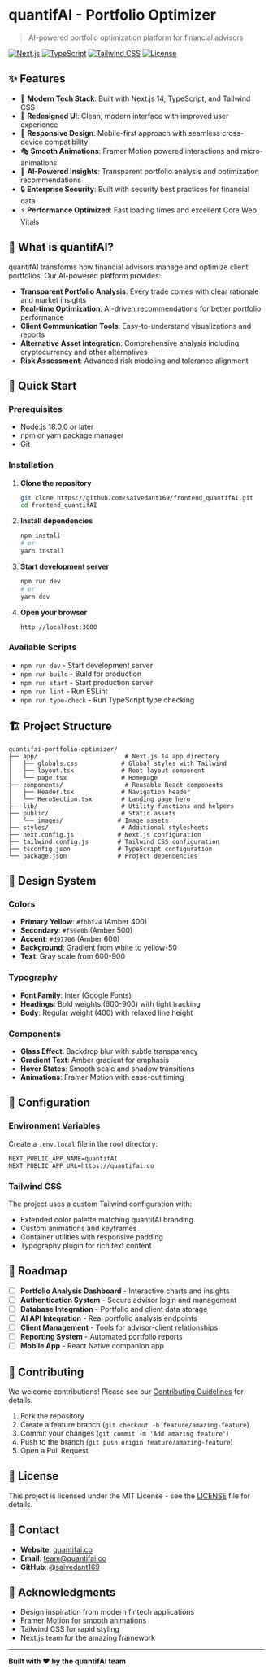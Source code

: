 # quantifAI - Portfolio Optimizer

> AI-powered portfolio optimization platform for financial advisors

[![Next.js](https://img.shields.io/badge/Next.js-14.0.4-black)](https://nextjs.org/)
[![TypeScript](https://img.shields.io/badge/TypeScript-5.3.3-blue)](https://www.typescriptlang.org/)
[![Tailwind CSS](https://img.shields.io/badge/Tailwind_CSS-3.4.0-38B2AC)](https://tailwindcss.com/)
[![License](https://img.shields.io/badge/license-MIT-green.svg)](LICENSE)

## ✨ Features

- 🚀 **Modern Tech Stack**: Built with Next.js 14, TypeScript, and Tailwind CSS
- 🎨 **Redesigned UI**: Clean, modern interface with improved user experience
- 📱 **Responsive Design**: Mobile-first approach with seamless cross-device compatibility  
- 🎭 **Smooth Animations**: Framer Motion powered interactions and micro-animations
- 🎯 **AI-Powered Insights**: Transparent portfolio analysis and optimization recommendations
- 🔒 **Enterprise Security**: Built with security best practices for financial data
- ⚡ **Performance Optimized**: Fast loading times and excellent Core Web Vitals

## 🎯 What is quantifAI?

quantifAI transforms how financial advisors manage and optimize client portfolios. Our AI-powered platform provides:

- **Transparent Portfolio Analysis**: Every trade comes with clear rationale and market insights
- **Real-time Optimization**: AI-driven recommendations for better portfolio performance  
- **Client Communication Tools**: Easy-to-understand visualizations and reports
- **Alternative Asset Integration**: Comprehensive analysis including cryptocurrency and other alternatives
- **Risk Assessment**: Advanced risk modeling and tolerance alignment

## 🚀 Quick Start

### Prerequisites

- Node.js 18.0.0 or later
- npm or yarn package manager
- Git

### Installation

1. **Clone the repository**
   ```bash
   git clone https://github.com/saivedant169/frontend_quantifAI.git
   cd frontend_quantifAI
   ```

2. **Install dependencies**
   ```bash
   npm install
   # or
   yarn install
   ```

3. **Start development server**
   ```bash
   npm run dev
   # or
   yarn dev
   ```

4. **Open your browser**
   ```
   http://localhost:3000
   ```

### Available Scripts

- `npm run dev` - Start development server
- `npm run build` - Build for production
- `npm run start` - Start production server
- `npm run lint` - Run ESLint
- `npm run type-check` - Run TypeScript type checking

## 🏗️ Project Structure

```
quantifai-portfolio-optimizer/
├── app/                        # Next.js 14 app directory
│   ├── globals.css            # Global styles with Tailwind
│   ├── layout.tsx             # Root layout component  
│   └── page.tsx               # Homepage
├── components/                 # Reusable React components
│   ├── Header.tsx             # Navigation header
│   └── HeroSection.tsx        # Landing page hero
├── lib/                       # Utility functions and helpers
├── public/                    # Static assets
│   └── images/               # Image assets
├── styles/                    # Additional stylesheets
├── next.config.js            # Next.js configuration
├── tailwind.config.js        # Tailwind CSS configuration
├── tsconfig.json             # TypeScript configuration
└── package.json              # Project dependencies
```

## 🎨 Design System

### Colors

- **Primary Yellow**: `#fbbf24` (Amber 400)
- **Secondary**: `#f59e0b` (Amber 500) 
- **Accent**: `#d97706` (Amber 600)
- **Background**: Gradient from white to yellow-50
- **Text**: Gray scale from 600-900

### Typography

- **Font Family**: Inter (Google Fonts)
- **Headings**: Bold weights (600-900) with tight tracking
- **Body**: Regular weight (400) with relaxed line height

### Components

- **Glass Effect**: Backdrop blur with subtle transparency
- **Gradient Text**: Amber gradient for emphasis
- **Hover States**: Smooth scale and shadow transitions
- **Animations**: Framer Motion with ease-out timing

## 🔧 Configuration

### Environment Variables

Create a `.env.local` file in the root directory:

```env
NEXT_PUBLIC_APP_NAME=quantifAI
NEXT_PUBLIC_APP_URL=https://quantifai.co
```

### Tailwind CSS

The project uses a custom Tailwind configuration with:
- Extended color palette matching quantifAI branding
- Custom animations and keyframes
- Container utilities with responsive padding
- Typography plugin for rich text content

## 🚧 Roadmap

- [ ] **Portfolio Analysis Dashboard** - Interactive charts and insights
- [ ] **Authentication System** - Secure advisor login and management
- [ ] **Database Integration** - Portfolio and client data storage
- [ ] **AI API Integration** - Real portfolio analysis endpoints
- [ ] **Client Management** - Tools for advisor-client relationships
- [ ] **Reporting System** - Automated portfolio reports
- [ ] **Mobile App** - React Native companion app

## 🤝 Contributing

We welcome contributions! Please see our [Contributing Guidelines](CONTRIBUTING.md) for details.

1. Fork the repository
2. Create a feature branch (`git checkout -b feature/amazing-feature`)
3. Commit your changes (`git commit -m 'Add amazing feature'`)
4. Push to the branch (`git push origin feature/amazing-feature`)
5. Open a Pull Request

## 📄 License

This project is licensed under the MIT License - see the [LICENSE](LICENSE) file for details.

## 📧 Contact

- **Website**: [quantifai.co](https://quantifai.co)
- **Email**: team@quantifai.co
- **GitHub**: [@saivedant169](https://github.com/saivedant169)

## 🙏 Acknowledgments

- Design inspiration from modern fintech applications
- Framer Motion for smooth animations
- Tailwind CSS for rapid styling
- Next.js team for the amazing framework

---

**Built with ❤️ by the quantifAI team**
